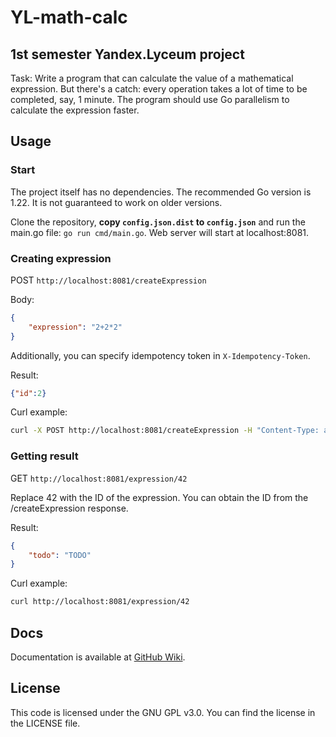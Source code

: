 # YL-math-calc
## 1st semester Yandex.Lyceum project

Task: Write a program that can calculate the value of a mathematical expression. But there's a catch: every operation takes a lot of time to be completed, say, 1 minute. The program should use Go parallelism to calculate the expression faster.

## Usage
### Start
The project itself has no dependencies. The recommended Go version is 1.22. It is not guaranteed to work on older versions.

Clone the repository, **copy `config.json.dist` to `config.json`** and run the main.go file: `go run cmd/main.go`. Web server will start at localhost:8081.

### Creating expression
POST `http://localhost:8081/createExpression`

Body:
```json
{
    "expression": "2+2*2"
}
```

Additionally, you can specify idempotency token in `X-Idempotency-Token`.

Result:

```json
{"id":2}
```

Curl example:
```bash
curl -X POST http://localhost:8081/createExpression -H "Content-Type: application/json" -d "{\"expression\": \"2+2*2\"}"
```

### Getting result
GET `http://localhost:8081/expression/42`

Replace 42 with the ID of the expression. You can obtain the ID from the /createExpression response.

Result:

```json
{
    "todo": "TODO"
}
```

Curl example:
```bash
curl http://localhost:8081/expression/42
```

## Docs
Documentation is available at [GitHub Wiki](https://github.com/iamnalinor/YL-math-calc/wiki/Docs).

## License
This code is licensed under the GNU GPL v3.0. You can find the license in the LICENSE file.